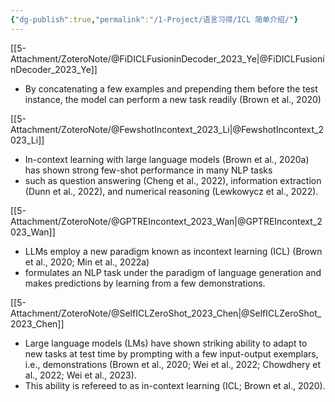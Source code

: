 ```yaml
---
{"dg-publish":true,"permalink":"/1-Project/语言习得/ICL 简单介绍/"}
---
```


[[5-Attachment/ZoteroNote/@FiDICLFusioninDecoder_2023_Ye\|@FiDICLFusioninDecoder_2023_Ye]]
- By concatenating a few examples and prepending them before the test instance, the model can perform a new task readily (Brown et al., 2020)

[[5-Attachment/ZoteroNote/@FewshotIncontext_2023_Li\|@FewshotIncontext_2023_Li]]
- In-context learning with large language models (Brown et al., 2020a) has shown strong few-shot performance in many NLP tasks
- such as question answering (Cheng et al., 2022), information extraction (Dunn et al., 2022), and numerical reasoning (Lewkowycz et al., 2022).

[[5-Attachment/ZoteroNote/@GPTREIncontext_2023_Wan\|@GPTREIncontext_2023_Wan]]
- LLMs employ a new paradigm known as incontext learning (ICL) (Brown et al., 2020; Min et al., 2022a) 
- formulates an NLP task under the paradigm of language generation and makes predictions by learning from a few demonstrations.

[[5-Attachment/ZoteroNote/@SelfICLZeroShot_2023_Chen\|@SelfICLZeroShot_2023_Chen]]
- Large language models (LMs) have shown striking ability to adapt to new tasks at test time by prompting with a few input-output exemplars, i.e., demonstrations (Brown et al., 2020; Wei et al., 2022; Chowdhery et al., 2022; Wei et al., 2023).
- This ability is refereed to as in-context learning (ICL; Brown et al., 2020).